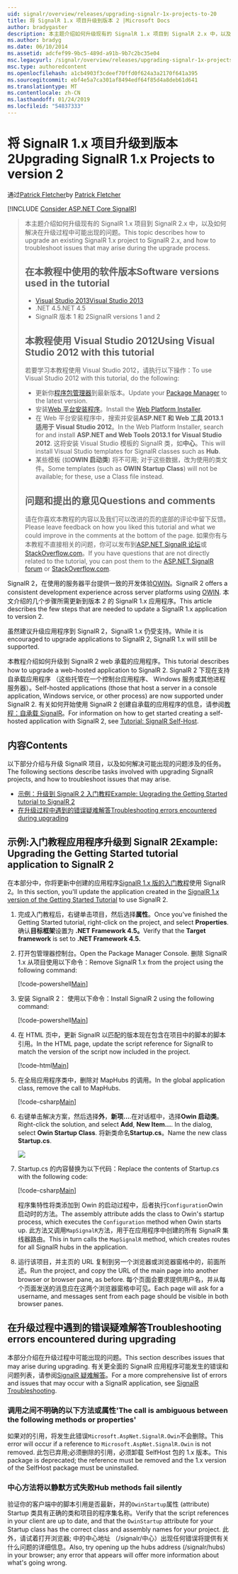 ```yaml
---
uid: signalr/overview/releases/upgrading-signalr-1x-projects-to-20
title: 将 SignalR 1.x 项目升级到版本 2 |Microsoft Docs
author: bradygaster
description: 本主题介绍如何升级现有的 SignalR 1.x 项目到 SignalR 2.x 中，以及如何解决在升级过程中可能出现的问题...
ms.author: bradyg
ms.date: 06/10/2014
ms.assetid: adcfef99-9bc5-489d-a91b-9b7c2bc35e04
msc.legacyurl: /signalr/overview/releases/upgrading-signalr-1x-projects-to-20
msc.type: authoredcontent
ms.openlocfilehash: a1cb4903f3cdeef70ffd0f624a3a2170f641a395
ms.sourcegitcommit: ebf4e5a7ca301af8494edf64f85d4a8deb61d641
ms.translationtype: MT
ms.contentlocale: zh-CN
ms.lasthandoff: 01/24/2019
ms.locfileid: "54837333"
---
```

<a name="upgrading-signalr-1x-projects-to-version-2"></a><span data-ttu-id="f487b-103">将 SignalR 1.x 项目升级到版本 2</span><span class="sxs-lookup"><span data-stu-id="f487b-103">Upgrading SignalR 1.x Projects to version 2</span></span>
====================
<span data-ttu-id="f487b-104">通过[Patrick Fletcher](https://github.com/pfletcher)</span><span class="sxs-lookup"><span data-stu-id="f487b-104">by [Patrick Fletcher](https://github.com/pfletcher)</span></span>

[!INCLUDE [Consider ASP.NET Core SignalR](~/includes/signalr/signalr-version-disambiguation.md)]

> <span data-ttu-id="f487b-105">本主题介绍如何升级现有的 SignalR 1.x 项目到 SignalR 2.x 中，以及如何解决在升级过程中可能出现的问题。</span><span class="sxs-lookup"><span data-stu-id="f487b-105">This topic describes how to upgrade an existing SignalR 1.x project to SignalR 2.x, and how to troubleshoot issues that may arise during the upgrade process.</span></span>
>
> ## <a name="software-versions-used-in-the-tutorial"></a><span data-ttu-id="f487b-106">在本教程中使用的软件版本</span><span class="sxs-lookup"><span data-stu-id="f487b-106">Software versions used in the tutorial</span></span>
>
>
> - [<span data-ttu-id="f487b-107">Visual Studio 2013</span><span class="sxs-lookup"><span data-stu-id="f487b-107">Visual Studio 2013</span></span>](https://my.visualstudio.com/Downloads?q=visual%20studio%202013)
> - <span data-ttu-id="f487b-108">.NET 4.5</span><span class="sxs-lookup"><span data-stu-id="f487b-108">.NET 4.5</span></span>
> - <span data-ttu-id="f487b-109">SignalR 版本 1 和 2</span><span class="sxs-lookup"><span data-stu-id="f487b-109">SignalR versions 1 and 2</span></span>
>
>
>
> ## <a name="using-visual-studio-2012-with-this-tutorial"></a><span data-ttu-id="f487b-110">本教程使用 Visual Studio 2012</span><span class="sxs-lookup"><span data-stu-id="f487b-110">Using Visual Studio 2012 with this tutorial</span></span>
>
>
> <span data-ttu-id="f487b-111">若要学习本教程使用 Visual Studio 2012，请执行以下操作：</span><span class="sxs-lookup"><span data-stu-id="f487b-111">To use Visual Studio 2012 with this tutorial, do the following:</span></span>
>
> - <span data-ttu-id="f487b-112">更新你[程序包管理器](http://docs.nuget.org/docs/start-here/installing-nuget)到最新版本。</span><span class="sxs-lookup"><span data-stu-id="f487b-112">Update your [Package Manager](http://docs.nuget.org/docs/start-here/installing-nuget) to the latest version.</span></span>
> - <span data-ttu-id="f487b-113">安装[Web 平台安装程序](https://www.microsoft.com/web/downloads/platform.aspx)。</span><span class="sxs-lookup"><span data-stu-id="f487b-113">Install the [Web Platform Installer](https://www.microsoft.com/web/downloads/platform.aspx).</span></span>
> - <span data-ttu-id="f487b-114">在 Web 平台安装程序中，搜索并安装**ASP.NET 和 Web 工具 2013.1 适用于 Visual Studio 2012**。</span><span class="sxs-lookup"><span data-stu-id="f487b-114">In the Web Platform Installer, search for and install **ASP.NET and Web Tools 2013.1 for Visual Studio 2012**.</span></span> <span data-ttu-id="f487b-115">这将安装 Visual Studio 模板的 SignalR 类，如**中心**。</span><span class="sxs-lookup"><span data-stu-id="f487b-115">This will install Visual Studio templates for SignalR classes such as **Hub**.</span></span>
> - <span data-ttu-id="f487b-116">某些模板 (如**OWIN 启动类**) 将不可用; 对于这些数据，改为使用的类文件。</span><span class="sxs-lookup"><span data-stu-id="f487b-116">Some templates (such as **OWIN Startup Class**) will not be available; for these, use a Class file instead.</span></span>
>
>
> ## <a name="questions-and-comments"></a><span data-ttu-id="f487b-117">问题和提出的意见</span><span class="sxs-lookup"><span data-stu-id="f487b-117">Questions and comments</span></span>
>
> <span data-ttu-id="f487b-118">请在你喜欢本教程的内容以及我们可以改进的页的底部的评论中留下反馈。</span><span class="sxs-lookup"><span data-stu-id="f487b-118">Please leave feedback on how you liked this tutorial and what we could improve in the comments at the bottom of the page.</span></span> <span data-ttu-id="f487b-119">如果你有与本教程不直接相关的问题，你可以发布到[ASP.NET SignalR 论坛](https://forums.asp.net/1254.aspx/1?ASP+NET+SignalR)或[StackOverflow.com](http://stackoverflow.com/)。</span><span class="sxs-lookup"><span data-stu-id="f487b-119">If you have questions that are not directly related to the tutorial, you can post them to the [ASP.NET SignalR forum](https://forums.asp.net/1254.aspx/1?ASP+NET+SignalR) or [StackOverflow.com](http://stackoverflow.com/).</span></span>


<span data-ttu-id="f487b-120">SignalR 2，在使用的服务器平台提供一致的开发体验[OWIN](http://owin.org)。</span><span class="sxs-lookup"><span data-stu-id="f487b-120">SignalR 2 offers a consistent development experience across server platforms using [OWIN](http://owin.org).</span></span> <span data-ttu-id="f487b-121">本文介绍的几个步骤所需更新到版本 2 的 SignalR 1.x 应用程序。</span><span class="sxs-lookup"><span data-stu-id="f487b-121">This article describes the few steps that are needed to update a SignalR 1.x application to version 2.</span></span>

<span data-ttu-id="f487b-122">虽然建议升级应用程序到 SignalR 2，SignalR 1.x 仍受支持。</span><span class="sxs-lookup"><span data-stu-id="f487b-122">While it is encouraged to upgrade applications to SignalR 2, SignalR 1.x will still be supported.</span></span>

<span data-ttu-id="f487b-123">本教程介绍如何升级到 SignalR 2 web 承载的应用程序。</span><span class="sxs-lookup"><span data-stu-id="f487b-123">This tutorial describes how to upgrade a web-hosted application to SignalR 2.</span></span> <span data-ttu-id="f487b-124">SignalR 2 下现在支持自承载应用程序 （这些托管在一个控制台应用程序、 Windows 服务或其他进程服务器）。</span><span class="sxs-lookup"><span data-stu-id="f487b-124">Self-hosted applications (those that host a server in a console application, Windows service, or other process) are now supported under SignalR 2.</span></span> <span data-ttu-id="f487b-125">有关如何开始使用 SignalR 2 创建自承载的应用程序的信息，请参阅[教程：自承载 SignalR](../deployment/tutorial-signalr-self-host.md)。</span><span class="sxs-lookup"><span data-stu-id="f487b-125">For information on how to get started creating a self-hosted application with SignalR 2, see [Tutorial: SignalR Self-Host](../deployment/tutorial-signalr-self-host.md).</span></span>

## <a name="contents"></a><span data-ttu-id="f487b-126">内容</span><span class="sxs-lookup"><span data-stu-id="f487b-126">Contents</span></span>

<span data-ttu-id="f487b-127">以下部分介绍与升级 SignalR 项目，以及如何解决可能出现的问题涉及的任务。</span><span class="sxs-lookup"><span data-stu-id="f487b-127">The following sections describe tasks involved with upgrading SignalR projects, and how to troubleshoot issues that may arise.</span></span>

- [<span data-ttu-id="f487b-128">示例：升级到 SignalR 2 入门教程</span><span class="sxs-lookup"><span data-stu-id="f487b-128">Example: Upgrading the Getting Started tutorial to SignalR 2</span></span>](#example)
- [<span data-ttu-id="f487b-129">在升级过程中遇到的错误疑难解答</span><span class="sxs-lookup"><span data-stu-id="f487b-129">Troubleshooting errors encountered during upgrading</span></span>](#troubleshooting)

<a id="example"></a>

## <a name="example-upgrading-the-getting-started-tutorial-application-to-signalr-2"></a><span data-ttu-id="f487b-130">示例:入门教程应用程序升级到 SignalR 2</span><span class="sxs-lookup"><span data-stu-id="f487b-130">Example: Upgrading the Getting Started tutorial application to SignalR 2</span></span>

<span data-ttu-id="f487b-131">在本部分中，你将更新中创建的应用程序[SignalR 1.x 版的入门教程](../older-versions/index.md)使用 SignalR 2。</span><span class="sxs-lookup"><span data-stu-id="f487b-131">In this section, you'll update the application created in the [SignalR 1.x version of the Getting Started Tutorial](../older-versions/index.md) to use SignalR 2.</span></span>

1. <span data-ttu-id="f487b-132">完成入门教程后，右键单击项目，然后选择**属性**。</span><span class="sxs-lookup"><span data-stu-id="f487b-132">Once you've finished the Getting Started tutorial, right-click on the project, and select **Properties**.</span></span> <span data-ttu-id="f487b-133">确认**目标框架**设置为 **.NET Framework 4.5。**</span><span class="sxs-lookup"><span data-stu-id="f487b-133">Verify that the **Target framework** is set to **.NET Framework 4.5.**</span></span>
2. <span data-ttu-id="f487b-134">打开包管理器控制台。</span><span class="sxs-lookup"><span data-stu-id="f487b-134">Open the Package Manager Console.</span></span> <span data-ttu-id="f487b-135">删除 SignalR 1.x 从项目使用以下命令：</span><span class="sxs-lookup"><span data-stu-id="f487b-135">Remove SignalR 1.x from the project using the following command:</span></span>

    [!code-powershell[Main](upgrading-signalr-1x-projects-to-20/samples/sample1.ps1)]
3. <span data-ttu-id="f487b-136">安装 SignalR 2： 使用以下命令：</span><span class="sxs-lookup"><span data-stu-id="f487b-136">Install SignalR 2 using the following command:</span></span>

    [!code-powershell[Main](upgrading-signalr-1x-projects-to-20/samples/sample2.ps1)]
4. <span data-ttu-id="f487b-137">在 HTML 页中，更新 SignalR 以匹配的版本现在包含在项目中的脚本的脚本引用。</span><span class="sxs-lookup"><span data-stu-id="f487b-137">In the HTML page, update the script reference for SignalR to match the version of the script now included in the project.</span></span>

    [!code-html[Main](upgrading-signalr-1x-projects-to-20/samples/sample3.html)]
5. <span data-ttu-id="f487b-138">在全局应用程序类中，删除对 MapHubs 的调用。</span><span class="sxs-lookup"><span data-stu-id="f487b-138">In the global application class, remove the call to MapHubs.</span></span>

    [!code-csharp[Main](upgrading-signalr-1x-projects-to-20/samples/sample4.cs)]
6. <span data-ttu-id="f487b-139">右键单击解决方案，然后选择**外**，**新项...**.在对话框中，选择**Owin 启动类**。</span><span class="sxs-lookup"><span data-stu-id="f487b-139">Right-click the solution, and select **Add**, **New Item...**. In the dialog, select **Owin Startup Class**.</span></span> <span data-ttu-id="f487b-140">将新类命名**Startup.cs**。</span><span class="sxs-lookup"><span data-stu-id="f487b-140">Name the new class **Startup.cs**.</span></span>

    ![](upgrading-signalr-1x-projects-to-20/_static/image1.png)
7. <span data-ttu-id="f487b-141">Startup.cs 的内容替换为以下代码：</span><span class="sxs-lookup"><span data-stu-id="f487b-141">Replace the contents of Startup.cs with the following code:</span></span>

    [!code-csharp[Main](upgrading-signalr-1x-projects-to-20/samples/sample5.cs)]

    <span data-ttu-id="f487b-142">程序集特性将类添加到 Owin 的启动过程中，后者执行`Configuration`Owin 启动时的方法。</span><span class="sxs-lookup"><span data-stu-id="f487b-142">The assembly attribute adds the class to Owin's startup process, which executes the `Configuration` method when Owin starts up.</span></span> <span data-ttu-id="f487b-143">此方法又调用`MapSignalR`方法，用于在应用程序中创建的所有 SignalR 集线器路由。</span><span class="sxs-lookup"><span data-stu-id="f487b-143">This in turn calls the `MapSignalR` method, which creates routes for all SignalR hubs in the application.</span></span>
8. <span data-ttu-id="f487b-144">运行该项目，并主页的 URL 复制到另一个浏览器或浏览器窗格中的，前面所述。</span><span class="sxs-lookup"><span data-stu-id="f487b-144">Run the project, and copy the URL of the main page into another browser or browser pane, as before.</span></span> <span data-ttu-id="f487b-145">每个页面会要求提供用户名，并从每个页面发送的消息应在这两个浏览器窗格中可见。</span><span class="sxs-lookup"><span data-stu-id="f487b-145">Each page will ask for a username, and messages sent from each page should be visible in both browser panes.</span></span>

<a id="troubleshooting"></a>

## <a name="troubleshooting-errors-encountered-during-upgrading"></a><span data-ttu-id="f487b-146">在升级过程中遇到的错误疑难解答</span><span class="sxs-lookup"><span data-stu-id="f487b-146">Troubleshooting errors encountered during upgrading</span></span>

<span data-ttu-id="f487b-147">本部分介绍在升级过程中可能出现的问题。</span><span class="sxs-lookup"><span data-stu-id="f487b-147">This section describes issues that may arise during upgrading.</span></span> <span data-ttu-id="f487b-148">有关更全面的 SignalR 应用程序可能发生的错误和问题列表，请参阅[SignalR 疑难解答](../testing-and-debugging/troubleshooting.md)。</span><span class="sxs-lookup"><span data-stu-id="f487b-148">For a more comprehensive list of errors and issues that may occur with a SignalR application, see [SignalR Troubleshooting](../testing-and-debugging/troubleshooting.md).</span></span>

### <a name="the-call-is-ambiguous-between-the-following-methods-or-properties"></a><span data-ttu-id="f487b-149">调用之间不明确的以下方法或属性</span><span class="sxs-lookup"><span data-stu-id="f487b-149">'The call is ambiguous between the following methods or properties'</span></span>

<span data-ttu-id="f487b-150">如果对的引用，将发生此错误`Microsoft.AspNet.SignalR.Owin`不会删除。</span><span class="sxs-lookup"><span data-stu-id="f487b-150">This error will occur if a reference to `Microsoft.AspNet.SignalR.Owin` is not removed.</span></span> <span data-ttu-id="f487b-151">此包已弃用;必须删除的引用，必须卸载 SelfHost 包的 1.x 版本。</span><span class="sxs-lookup"><span data-stu-id="f487b-151">This package is deprecated; the reference must be removed and the 1.x version of the SelfHost package must be uninstalled.</span></span>

### <a name="hub-methods-fail-silently"></a><span data-ttu-id="f487b-152">中心方法将以静默方式失败</span><span class="sxs-lookup"><span data-stu-id="f487b-152">Hub methods fail silently</span></span>

<span data-ttu-id="f487b-153">验证你的客户端中的脚本引用是否最新，并的`OwinStartup`属性 (attribute) Startup 类具有正确的类和项目的程序集名称。</span><span class="sxs-lookup"><span data-stu-id="f487b-153">Verify that the script references in your client are up to date, and that the `OwinStartup` attribute for your Startup class has the correct class and assembly names for your project.</span></span> <span data-ttu-id="f487b-154">此外，请试着打开浏览器; 中的中心地址 （/signalr/中心）出现任何错误将提供有关什么问题的详细信息。</span><span class="sxs-lookup"><span data-stu-id="f487b-154">Also, try opening up the hubs address (/signalr/hubs) in your browser; any error that appears will offer more information about what's going wrong.</span></span>

